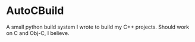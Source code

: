 # AutoCBuild
A small python build system I wrote to build my C++ projects. Should work on C and Obj-C, I believe.
